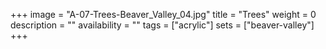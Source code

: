 +++
image = "A-07-Trees-Beaver_Valley_04.jpg"
title = "Trees"
weight = 0
description = ""
availability = ""
tags = ["acrylic"]
sets = ["beaver-valley"]
+++
